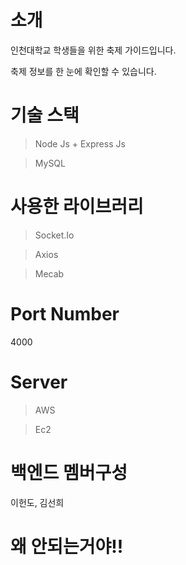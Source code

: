 # 소개
인천대학교 학생들을 위한 축제 가이드입니다.

축제 정보를 한 눈에 확인할 수 있습니다.

# 기술 스택
> Node Js + Express Js

> MySQL

# 사용한 라이브러리
> Socket.Io

> Axios

> Mecab

# Port Number
4000

# Server
> AWS

> Ec2

# 백엔드 멤버구성
이헌도, 김선희

# 왜 안되는거야!!
